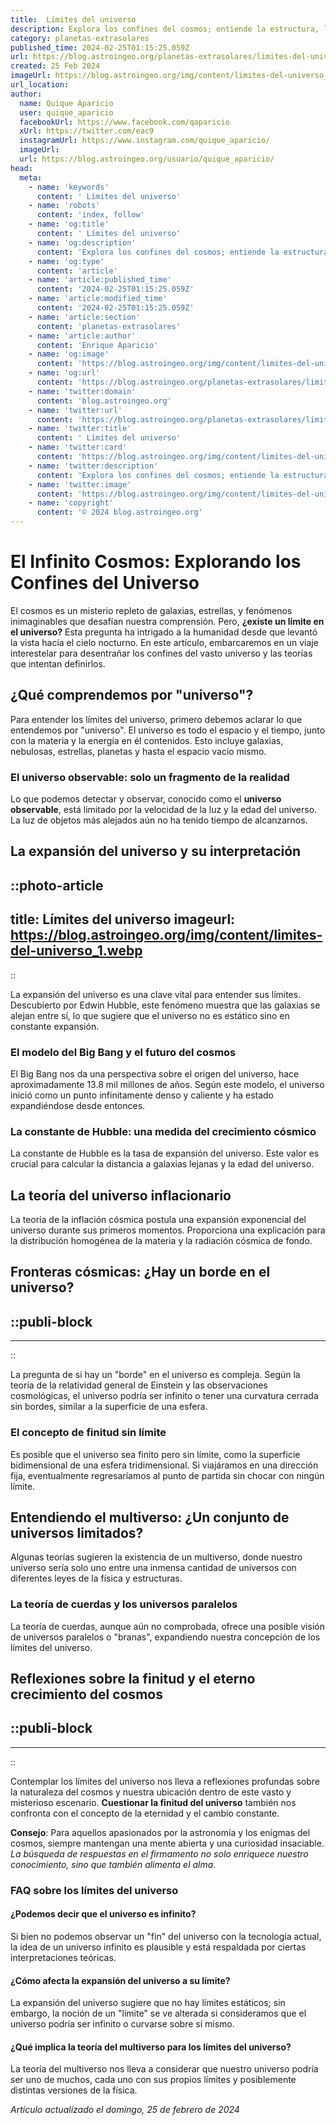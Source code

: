 ```yaml
---
title:  Límites del universo
description: Explora los confines del cosmos; entiende la estructura, la expansión y los misterios escondidos en los límites del universo.
category: planetas-extrasolares
published_time: 2024-02-25T01:15:25.059Z
url: https://blog.astroingeo.org/planetas-extrasolares/limites-del-universo
created: 25 Feb 2024
imageUrl: https://blog.astroingeo.org/img/content/limites-del-universo_1.webp
url_location:
author:
  name: Quique Aparicio
  user: quique_aparicio
  facebookUrl: https://www.facebook.com/qaparicio
  xUrl: https://twitter.com/eac9
  instagramUrl: https://www.instagram.com/quique_aparicio/
  imageUrl: 
  url: https://blog.astroingeo.org/usuario/quique_aparicio/
head:
  meta:
    - name: 'keywords'
      content: ' Límites del universo'
    - name: 'robots'
      content: 'index, follow'
    - name: 'og:title'
      content: ' Límites del universo'
    - name: 'og:description'
      content: 'Explora los confines del cosmos; entiende la estructura, la expansión y los misterios escondidos en los límites del universo.'
    - name: 'og:type'
      content: 'article'
    - name: 'article:published_time'
      content: '2024-02-25T01:15:25.059Z'
    - name: 'article:modified_time'
      content: '2024-02-25T01:15:25.059Z'
    - name: 'article:section'
      content: 'planetas-extrasolares'
    - name: 'article:author'
      content: 'Enrique Aparicio'
    - name: 'og:image'
      content: 'https://blog.astroingeo.org/img/content/limites-del-universo_1.webp'
    - name: 'og:url'
      content: 'https://blog.astroingeo.org/planetas-extrasolares/limites-del-universo'
    - name: 'twitter:domain'
      content: 'blog.astroingeo.org'
    - name: 'twitter:url'
      content: 'https://blog.astroingeo.org/planetas-extrasolares/limites-del-universo'
    - name: 'twitter:title'
      content: ' Límites del universo'
    - name: 'twitter:card'
      content: 'https://blog.astroingeo.org/img/content/limites-del-universo_1.webp'
    - name: 'twitter:description'
      content: 'Explora los confines del cosmos; entiende la estructura, la expansión y los misterios escondidos en los límites del universo.'
    - name: 'twitter:image'
      content: 'https://blog.astroingeo.org/img/content/limites-del-universo_1.webp'
    - name: 'copyright'
      content: '© 2024 blog.astroingeo.org'
---
```

# El Infinito Cosmos: Explorando los Confines del Universo

El cosmos es un misterio repleto de galaxias, estrellas, y fenómenos inimaginables que desafían nuestra comprensión. Pero, **¿existe un límite en el universo?** Esta pregunta ha intrigado a la humanidad desde que levantó la vista hacia el cielo nocturno. En este artículo, embarcaremos en un viaje interestelar para desentrañar los confines del vasto universo y las teorías que intentan definirlos.

## ¿Qué comprendemos por "universo"?

Para entender los límites del universo, primero debemos aclarar lo que entendemos por "universo". El universo es todo el espacio y el tiempo, junto con la materia y la energía en él contenidos. Esto incluye galaxias, nebulosas, estrellas, planetas y hasta el espacio vacío mismo.

### El universo observable: solo un fragmento de la realidad

Lo que podemos detectar y observar, conocido como el **universo observable**, está limitado por la velocidad de la luz y la edad del universo. La luz de objetos más alejados aún no ha tenido tiempo de alcanzarnos.

## La expansión del universo y su interpretación


::photo-article
---
title:  Límites del universo
imageurl: https://blog.astroingeo.org/img/content/limites-del-universo_1.webp
---
::


La expansión del universo es una clave vital para entender sus límites. Descubierto por Edwin Hubble, este fenómeno muestra que las galaxias se alejan entre sí, lo que sugiere que el universo no es estático sino en constante expansión.

### El modelo del Big Bang y el futuro del cosmos

El Big Bang nos da una perspectiva sobre el origen del universo, hace aproximadamente 13.8 mil millones de años. Según este modelo, el universo inició como un punto infinitamente denso y caliente y ha estado expandiéndose desde entonces.

### La constante de Hubble: una medida del crecimiento cósmico

La constante de Hubble es la tasa de expansión del universo. Este valor es crucial para calcular la distancia a galaxias lejanas y la edad del universo.

## La teoría del universo inflacionario

La teoría de la inflación cósmica postula una expansión exponencial del universo durante sus primeros momentos. Proporciona una explicación para la distribución homogénea de la materia y la radiación cósmica de fondo.

## Fronteras cósmicas: ¿Hay un borde en el universo?


  ::publi-block
  ---
  ---
  ::
  
  
La pregunta de si hay un "borde" en el universo es compleja. Según la teoría de la relatividad general de Einstein y las observaciones cosmológicas, el universo podría ser infinito o tener una curvatura cerrada sin bordes, similar a la superficie de una esfera.

### El concepto de finitud sin límite

Es posible que el universo sea finito pero sin límite, como la superficie bidimensional de una esfera tridimensional. Si viajáramos en una dirección fija, eventualmente regresaríamos al punto de partida sin chocar con ningún límite.

## Entendiendo el multiverso: ¿Un conjunto de universos limitados?

Algunas teorías sugieren la existencia de un multiverso, donde nuestro universo sería solo uno entre una inmensa cantidad de universos con diferentes leyes de la física y estructuras.

### La teoría de cuerdas y los universos paralelos

La teoría de cuerdas, aunque aún no comprobada, ofrece una posible visión de universos paralelos o "branas", expandiendo nuestra concepción de los límites del universo.

## Reflexiones sobre la finitud y el eterno crecimiento del cosmos


  ::publi-block
  ---
  ---
  ::
  
  
Contemplar los límites del universo nos lleva a reflexiones profundas sobre la naturaleza del cosmos y nuestra ubicación dentro de este vasto y misterioso escenario. **Cuestionar la finitud del universo** también nos confronta con el concepto de la eternidad y el cambio constante.

**Consejo**: Para aquellos apasionados por la astronomía y los enigmas del cosmos, siempre mantengan una mente abierta y una curiosidad insaciable. *La búsqueda de respuestas en el firmamento no solo enriquece nuestro conocimiento, sino que también alimenta el alma*.

### FAQ sobre los límites del universo

#### ¿Podemos decir que el universo es infinito?
Si bien no podemos observar un "fin" del universo con la tecnología actual, la idea de un universo infinito es plausible y está respaldada por ciertas interpretaciones teóricas.

#### ¿Cómo afecta la expansión del universo a su límite?
La expansión del universo sugiere que no hay límites estáticos; sin embargo, la noción de un "límite" se ve alterada si consideramos que el universo podría ser infinito o curvarse sobre sí mismo.

#### ¿Qué implica la teoría del multiverso para los límites del universo?
La teoría del multiverso nos lleva a considerar que nuestro universo podría ser uno de muchos, cada uno con sus propios límites y posiblemente distintas versiones de la física.

_Artículo actualizado el domingo, 25 de febrero de 2024_